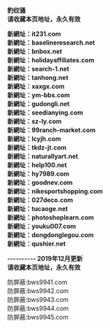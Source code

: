 <p><b>豹纹骚<br>
请收藏本页地址，永久有效<br>

新網址：it231.com<br>
新網址：baselineresearch.net<br>
新網址：bnbox.net<br>
新網址：holidayaffiliates.com<br>
新網址：search-1.net<br>
新網址：tanhong.net<br>
新網址：xaxgx.com<br>
新網址：ym-bbs.com<br>
新網址：gudongli.net<br>
新網址：seedianying.com<br>
新網址：sz-ly.com<br>
新網址：99ranch-market.com<br>
新網址：lcyjh.com<br>
新網址：tkdz-jt.com<br>
新網址：naturallyart.net<br>
新網址：help100.net<br>
新網址：hy7989.com<br>
新網址：goodnev.com<br>
新網址：nikesportshopping.com<br>
新網址：027deco.com<br>
新網址：tucaoge.net<br>
新網址：photoshoplearn.com<br>
新網址：youku007.com<br>
新網址：dongdonglegou.com<br>
新網址：qushier.net<br>

---------- 2019年12月更新<br>
请收藏本页地址，永久有效</b></p>

防屏蔽:bws9941.com<br>
防屏蔽:bws9942.com<br>
防屏蔽:bws9943.com<br>
防屏蔽:bws9944.com<br>
防屏蔽:bws9945.com<br>
